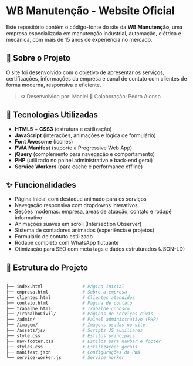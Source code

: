# WB Manutenção - Website Oficial

Este repositório contém o código-fonte do site da **WB Manutenção**, uma empresa especializada em manutenção industrial, automação, elétrica e mecânica, com mais de 15 anos de experiência no mercado.

## 🚀 Sobre o Projeto

O site foi desenvolvido com o objetivo de apresentar os serviços, certificações, informações da empresa e canal de contato com clientes de forma moderna, responsiva e eficiente.

> ⚙️ Desenvolvido por: Maciel
> 👥 Colaboração: Pedro Alonso

## 🧰 Tecnologias Utilizadas

- **HTML5** + **CSS3** (estrutura e estilização)
- **JavaScript** (interações, animações e lógica de formulário)
- **Font Awesome** (ícones)
- **PWA Manifest** (suporte a Progressive Web App)
- **jQuery** (complemento para navegação e comportamento)
- **PHP** (utilizado no painel administrativo e back-end geral)
- **Service Workers** (para cache e performance offline)

## ✨ Funcionalidades

- Página inicial com destaque animado para os serviços
- Navegação responsiva com dropdowns interativos
- Seções modernas: empresa, áreas de atuação, contato e rodapé informativo
- Animações suaves em scroll (Intersection Observer)
- Sistema de contadores animados (experiência e projetos)
- Formulário de contato estilizado
- Rodapé completo com WhatsApp flutuante
- Otimização para SEO com meta tags e dados estruturados (JSON-LD)

## 📁 Estrutura do Projeto

```bash
.
├── index.html               # Página inicial
├── empresa.html             # Sobre a empresa
├── clientes.html            # Clientes atendidos
├── contato.html             # Página de contato
├── trabalhe.html            # Trabalhe conosco
├── /TrabalhoCivil/          # Páginas de serviços civis
├── /admin/                  # Painel administrativo (PHP)
├── /imagem/                 # Imagens usadas no site
├── /assets/js/              # Scripts JS auxiliares
├── style.css                # Estilos principais
├── nav-footer.css           # Estilos para navbar e footer
├── styles.css               # Estilizações gerais
├── manifest.json            # Configurações do PWA
└── service-worker.js        # Service Worker
